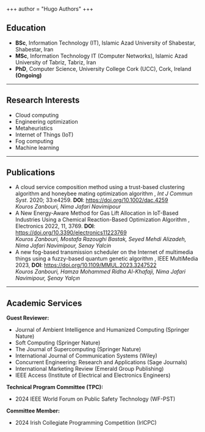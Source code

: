 +++
author = "Hugo Authors"
+++

## <i class="fa-solid fa-graduation-cap fa-xs"></i> Education

 - **BSc**, Information Technology (IT), Islamic Azad University of Shabestar, Shabestar, Iran
 - **MSc**, Information Technology IT (Computer Networks), Islamic Azad University of Tabriz, Tabriz, Iran
 - **PhD**, Computer Science, University College Cork (UCC), Cork, Ireland **(Ongoing)**
 
 ---
## <i class="fa-solid fa-magnifying-glass fa-xs"></i> Research Interests 
 - Cloud computing
 - Engineering optimization
 - Metaheuristics
 - Internet of Things (IoT)
 - Fog computing
 - Machine learning

---
## <i class="fa-solid fa-pen-fancy fa-xs"></i> Publications 

 - A cloud service composition method using a trust-based clustering algorithm and honeybee mating optimization algorithm ,   _Int J Commun Syst_. 2020; 33:e4259. **DOI**: https://doi.org/10.1002/dac.4259 <br>
*Kouros Zanbouri, Nima Jafari Navimipour*
 - A New Energy-Aware Method for Gas Lift Allocation in IoT-Based Industries Using a Chemical Reaction-Based Optimization Algorithm , Electronics 2022, 11, 3769. **DOI**: https://doi.org/10.3390/electronics11223769 <br>
*Kouros Zanbouri, Mostafa Razoughi Bastak, Seyed Mehdi Alizadeh, Nima Jafari Navimipour, Senay Yalcin*
- A new fog-based transmission scheduler on the Internet of multimedia things using a fuzzy-based quantum genetic algorithm , IEEE MultiMedia 2023,  **DOI**: https://doi.org/10.1109/MMUL.2023.3247522 <br>
*Kouros Zanbouri, Hamza Mohammed Ridha Al-Khafaji, Nima Jafari Navimipour, Şenay Yalçın*


---
## <i class="fa-solid fa-building-columns fa-xs"></i> Academic Services
**Guest Reviewer:**

 - Journal of Ambient Intelligence and Humanized Computing (Springer
   Nature)
 - Soft Computing (Springer Nature)
 - The Journal of Supercomputing (Springer Nature)
 - International Journal of Communication Systems (Wiley)
 - Concurrent Engineering: Research and Applications (Sage Journals)
 - International Marketing Review (Emerald Group Publishing)
 - IEEE Access (Institute of Electrical and Electronics Engineers)
 
 **Technical Program Committee (TPC):**
 - 2024 IEEE World Forum on Public Safety Technology (WF-PST)
 
  **Committee Member:**
 - 2024 Irish Collegiate Programming Competition (IrlCPC)
<!--
This file is left intentionally empty by default to be backwards compatible with the initial theme setup.

Although the theme has advanced a little bit and it now allows to specify the content on the main page (even if the list of posts/articles is not intended).
This can be:
- with the list of posts/articles (default: `mainSections = ["post"]) or
- without the list of posts/articles (by setting `mainSections = [""]`)

Markdown supported, ie:

```
 Welcome

- Hugo :rocket:
- Hugo theme :rocket:

Don't forget to check the README.md file!
```

Remember that you can also specify a section header for the posts below by configuring the `mainSectionsTitle` parameter in the front matter of this file.
-->
